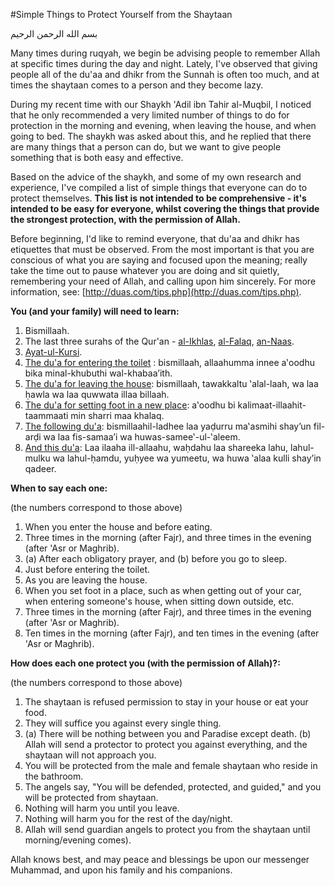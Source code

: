 [title: Simple Things to Protect Yourself from the Shaytaan - muhammadtim.com]:/
[menu: Protect Yourself]:/
[menu-locgroup: ruqyah]:/
[path: /protectys]:/
[alias: /articles/protectys]:/
[order: 4]:/

#Simple Things to Protect Yourself from the Shaytaan

بسم الله الرحمن الرحيم

Many times during ruqyah, we begin be advising people to remember Allah at specific times during the day and night. Lately, I've observed that giving people all of the du'aa and dhikr from the Sunnah is often too much, and at times the shaytaan comes to a person and they become lazy.

During my recent time with our Shaykh 'Adil ibn Tahir al-Muqbil, I noticed that he only recommended a very limited number of things to do for protection in the morning and evening, when leaving the house, and when going to bed. The shaykh was asked about this, and he replied that there are many things that a person can do, but we want to give people something that is both easy and effective.

Based on the advice of the shaykh, and some of my own research and experience, I've compiled a list of simple things that everyone can do to protect themselves. **This list is not intended to be comprehensive - it's intended to be easy for everyone, whilst covering the things that provide the strongest protection, with the permission of Allah.**

Before beginning, I'd like to remind everyone, that du'aa and dhikr has etiquettes that must be observed. From the most important is that you are conscious of what you are saying and focused upon the meaning; really take the time out to pause whatever you are doing and sit quietly, remembering your need of Allah, and calling upon him sincerely. For more information, see: [http://duas.com/tips.php](http://duas.com/tips.php).


**You (and your family) will need to learn:**

1. Bismillaah.
2. The last three surahs of the Qur'an - [al-Ikhlas](http://quran.com/112), [al-Falaq](http://quran.com/113), [an-Naas](http://quran.com/114).
3. [Ayat-ul-Kursi](http://quran.com/2/255).
4. [The du'a for entering the toilet](http://duas.com/dua/154/) : bismillaah, allaahumma innee a‛oodhu bika minal-khubuthi wal-khabaa’ith.
5. [The du'a for leaving the house](http://duas.com/dua/160/): bismillaah, tawakkaltu ‛alal-laah, wa laa ḥawla wa laa quwwata illaa billaah.
6. [The du'a for setting foot in a new place](http://duas.com/dua/359/): a‛oodhu bi kalimaat-illaahit-taammaati min sharri maa khalaq.
7. [The following du'a](http://duas.com/dua/238/): bismillaahil-ladhee laa yaḍurru ma‛asmihi shay’un fil-arḍi wa laa fis-samaa’i wa huwas-samee‛-ul-‛aleem.
8. [And this du'a](http://duas.com/dua/218/): Laa ilaaha ill-allaahu, waḥdahu laa shareeka lahu, lahul-mulku wa lahul-ḥamdu, yuḥyee wa yumeetu, wa huwa ‛alaa kulli shay’in qadeer.

**When to say each one:**
 
(the numbers correspond to those above)

1. When you enter the house and before eating.
2. Three times in the morning (after Fajr), and three times in the evening (after 'Asr or Maghrib).
3. (a) After each obligatory prayer, and (b) before you go to sleep.
4. Just before entering the toilet.
5. As you are leaving the house.
6. When you set foot in a place, such as when getting out of your car, when entering someone's house, when sitting down outside, etc.
7. Three times in the morning (after Fajr), and three times in the evening (after 'Asr or Maghrib).
8. Ten times in the morning (after Fajr), and ten times in the evening (after 'Asr or Maghrib).

**How does each one protect you (with the permission of Allah)?:** 

(the numbers correspond to those above)

1. The shaytaan is refused permission to stay in your house or eat your food.
2. They will suffice you against every single thing.
3. (a) There will be nothing between you and Paradise except death. (b) Allah will send a protector to protect you against everything, and the shaytaan will not approach you.
4. You will be protected from the male and female shaytaan who reside in the bathroom.
5. The angels say, "You will be defended, protected, and guided," and you will be protected from shaytaan.
6. Nothing will harm you until you leave.
7. Nothing will harm you for the rest of the day/night.
8. Allah will send guardian angels to protect you from the shaytaan until morning/evening comes).

Allah knows best, and may peace and blessings be upon our messenger Muhammad, and upon his family and his companions.